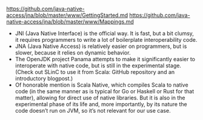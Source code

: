 
https://github.com/java-native-access/jna/blob/master/www/GettingStarted.md
https://github.com/java-native-access/jna/blob/master/www/Mappings.md


- JNI (Java Native Interface) is the official way. It is fast, but a bit clumsy, it requires programmers to write a lot of boilerplate interoperability code.
- JNA (Java Native Access) is relatively easier on programmers, but is slower, because it relies on dynamic behavior.
- The OpenJDK project Panama attempts to make it significantly easier to interoperate with native code, but is still in the experimental stage. (Check out SLinC to use it from Scala: GitHub repository and an introductory blogpost.)
- Of honorable mention is Scala Native, which compiles Scala to native code (in the same manner as is typical for Go or Haskell or Rust for that matter), allowing for direct use of native libraries. But it is also in the experimental phase of its life and, more importantly, by its nature the code doesn’t run on JVM, so it’s not relevant for our use case.